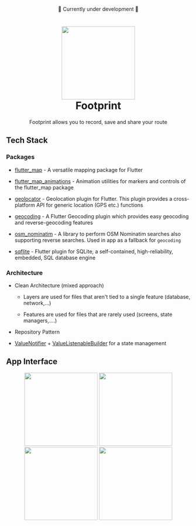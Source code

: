 <p align="center">
  🚧 Currently under development 🚧
</p>
<h1 align="center">
  <img width="200" height="200" src="https://github.com/abra/footprint/assets/55690/ffc51268-b16c-4160-88ec-7645ef3ccbf9">
  <br/>Footprint
</h1>
<p align="center">
  Footprint allows you to record, save and share your route
</p>


## Tech Stack

### Packages

- [flutter_map](https://pub.dev/packages/flutter_map) - A versatile mapping package for Flutter
  
- [flutter_map_animations](https://pub.dev/packages/flutter_map_animations) - Animation utilities for markers and controls of the flutter_map package

- [geolocator](https://pub.dev/packages/geolocator) - Geolocation plugin for Flutter. This plugin provides a cross-platform API for generic location (GPS etc.) functions

- [geocoding](https://pub.dev/packages/geocoding) - A Flutter Geocoding plugin which provides easy geocoding and reverse-geocoding features

- [osm_nominatim](https://pub.dev/packages/osm_nominatim) - A library to perform OSM Nominatim searches also supporting reverse searches. Used in app as a fallback for `geocoding`

- [sqflite](https://pub.dev/packages/sqflite) - Flutter plugin for SQLite, a self-contained, high-reliability, embedded, SQL database engine

### Architecture

 - Clean Architecture (mixed approach)
   
   - Layers are used for files that aren't tied to a single feature (database, network,...)
  
   - Features are used for files that are rarely used (screens, state managers,....)
 
 - Repository Pattern

 - [ValueNotifier](https://api.flutter.dev/flutter/foundation/ValueNotifier-class.html) + [ValueListenableBuilder](https://api.flutter.dev/flutter/widgets/ValueListenableBuilder-class.html) for a state management

## App Interface

<div align="center">
  <img src="https://github.com/user-attachments/assets/9a68be7b-a3f6-4abb-880a-922ed863d4d8" width="200">
  <img src="https://github.com/user-attachments/assets/078d4fe2-652c-4080-b464-0bfed80e21c0" width="200">
  <img src="https://github.com/user-attachments/assets/74fb7faa-88b5-465a-849b-2b529eedc8b9" width="200">
  <img src="https://github.com/user-attachments/assets/09038033-7de1-4993-afc4-68efba39b71f" width="200">
</div>
